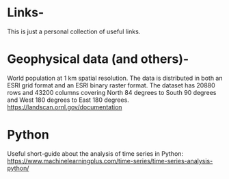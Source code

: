 # Links-
This is just a personal collection of useful links.

# Geophysical data (and others)-
World population at 1 km spatial resolution. The data is distributed in both an ESRI grid format and an ESRI binary raster format. The dataset has 20880 rows and 43200 columns covering North 84 degrees to South 90 degrees and West 180 degrees to East 180 degrees. https://landscan.ornl.gov/documentation

# Python
Useful short-guide about the analysis of time series in Python: https://www.machinelearningplus.com/time-series/time-series-analysis-python/

